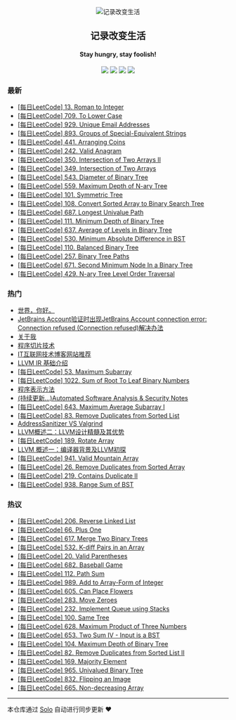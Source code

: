 <p align="center"><img alt="记录改变生活" src="https://static.b3log.org/images/brand/solo-32.png"></p><h2 align="center">
记录改变生活
</h2>

<h4 align="center">Stay hungry, stay foolish!</h4>
<p align="center"><a title="记录改变生活" target="_blank" href="https://github.com/Hanseltu/solo-blog"><img src="https://img.shields.io/github/last-commit/Hanseltu/solo-blog.svg?style=flat-square&color=FF9900"></a>
<a title="GitHub repo size in bytes" target="_blank" href="https://github.com/Hanseltu/solo-blog"><img src="https://img.shields.io/github/repo-size/Hanseltu/solo-blog.svg?style=flat-square"></a>
<a title="Solo Version" target="_blank" href="https://github.com/b3log/solo/releases"><img src="https://img.shields.io/badge/solo-3.6.0-f1e05a.svg?style=flat-square&color=blueviolet"></a>
<a title="Hits" target="_blank" href="https://github.com/b3log/hits"><img src="https://hits.b3log.org/Hanseltu/solo-blog.svg"></a></p>

### 最新

* [[每日LeetCode] 13. Roman to Integer](https://www.tuhaoxin.cn/articles/2019/07/06/1562425477750.html)
* [[每日LeetCode] 709. To Lower Case](https://www.tuhaoxin.cn/articles/2019/07/04/1562255326023.html)
* [[每日LeetCode] 929. Unique Email Addresses](https://www.tuhaoxin.cn/articles/2019/07/03/1562163910614.html)
* [[每日LeetCode] 893. Groups of Special-Equivalent Strings](https://www.tuhaoxin.cn/articles/2019/07/01/1561988812983.html)
* [[每日LeetCode] 441. Arranging Coins](https://www.tuhaoxin.cn/articles/2019/06/26/1561564242076.html)
* [[每日LeetCode] 242. Valid Anagram](https://www.tuhaoxin.cn/articles/2019/06/22/1561218295163.html)
* [[每日LeetCode] 350. Intersection of Two Arrays II](https://www.tuhaoxin.cn/articles/2019/06/19/1560959895117.html)
* [[每日LeetCode] 349. Intersection of Two Arrays](https://www.tuhaoxin.cn/articles/2019/06/19/1560958327722.html)
* [[每日LeetCode] 543. Diameter of Binary Tree](https://www.tuhaoxin.cn/articles/2019/06/15/1560608390069.html)
* [[每日LeetCode] 559. Maximum Depth of N-ary Tree](https://www.tuhaoxin.cn/articles/2019/06/13/1560358279796.html)
* [[每日LeetCode] 101. Symmetric Tree](https://www.tuhaoxin.cn/articles/2019/06/11/1560265848953.html)
* [[每日LeetCode] 108. Convert Sorted Array to Binary Search Tree](https://www.tuhaoxin.cn/articles/2019/06/08/1559972338869.html)
* [[每日LeetCode] 687. Longest Univalue Path](https://www.tuhaoxin.cn/articles/2019/06/07/1559904963888.html)
* [[每日LeetCode] 111. Minimum Depth of Binary Tree](https://www.tuhaoxin.cn/articles/2019/06/06/1559794526600.html)
* [[每日LeetCode] 637. Average of Levels in Binary Tree](https://www.tuhaoxin.cn/articles/2019/06/03/1559576159624.html)
* [[每日LeetCode] 530. Minimum Absolute Difference in BST](https://www.tuhaoxin.cn/articles/2019/06/02/1559472752518.html)
* [[每日LeetCode] 110. Balanced Binary Tree](https://www.tuhaoxin.cn/articles/2019/06/01/1559369768751.html)
* [[每日LeetCode] 257. Binary Tree Paths](https://www.tuhaoxin.cn/articles/2019/05/31/1559315772434.html)
* [[每日LeetCode] 671. Second Minimum Node In a Binary Tree](https://www.tuhaoxin.cn/articles/2019/05/29/1559142629809.html)
* [[每日LeetCode] 429. N-ary Tree Level Order Traversal](https://www.tuhaoxin.cn/articles/2019/05/28/1559054257051.html)

### 热门

* [世界，你好。](https://www.tuhaoxin.cn/hello-solo)
* [JetBrains Account验证时出现JetBrains Account connection error: Connection refused (Connection refused)解决办法](https://www.tuhaoxin.cn/articles/2019/03/25/1553475230919.html)
* [关于我](https://www.tuhaoxin.cn/articles/2019/02/24/1551014076788.html)
* [程序切片技术](https://www.tuhaoxin.cn/articles/2019/04/12/1555074101837.html)
* [IT互联网技术博客网站推荐](https://www.tuhaoxin.cn/articles/2019/03/16/1552750931128.html)
* [LLVM IR 基础介绍](https://www.tuhaoxin.cn/articles/2019/04/13/1555124368885.html)
* [[每日LeetCode] 53. Maximum Subarray](https://www.tuhaoxin.cn/articles/2019/03/16/1552741966820.html)
* [[每日LeetCode] 1022. Sum of Root To Leaf Binary Numbers](https://www.tuhaoxin.cn/articles/2019/05/09/1557413177969.html)
* [程序表示方法](https://www.tuhaoxin.cn/articles/2019/03/21/1553173576720.html)
* [(持续更新...)Automated Software Analysis & Security Notes](https://www.tuhaoxin.cn/articles/2019/03/08/1552053115341.html)
* [[每日LeetCode] 643. Maximum Average Subarray I](https://www.tuhaoxin.cn/articles/2019/03/06/1551881676706.html)
* [[每日LeetCode] 83. Remove Duplicates from Sorted List](https://www.tuhaoxin.cn/articles/2019/04/24/1556080027006.html)
* [AddressSanitizer VS Valgrind](https://www.tuhaoxin.cn/articles/2019/05/06/1557134222628.html)
* [LLVM概述二：LLVM设计精髓及其优势](https://www.tuhaoxin.cn/articles/2019/04/05/1554469753221.html)
* [[每日LeetCode] 189. Rotate Array](https://www.tuhaoxin.cn/articles/2019/03/10/1552232826078.html)
* [ LLVM 概述一：编译器背景及LLVM初探](https://www.tuhaoxin.cn/articles/2019/04/01/1554090482411.html)
* [[每日LeetCode] 941. Valid Mountain Array](https://www.tuhaoxin.cn/articles/2019/03/01/1551446400690.html)
* [[每日LeetCode] 26. Remove Duplicates from Sorted Array](https://www.tuhaoxin.cn/articles/2019/03/15/1552660768959.html)
* [[每日LeetCode] 219. Contains Duplicate II](https://www.tuhaoxin.cn/articles/2019/03/13/1552491749348.html)
* [[每日LeetCode] 938. Range Sum of BST](https://www.tuhaoxin.cn/articles/2019/05/12/1557671252445.html)

### 热议

* [[每日LeetCode] 206. Reverse Linked List](https://www.tuhaoxin.cn/articles/2019/04/24/1556073084404.html)
* [[每日LeetCode] 66. Plus One](https://www.tuhaoxin.cn/articles/2019/03/18/1552922152665.html)
* [[每日LeetCode] 617. Merge Two Binary Trees](https://www.tuhaoxin.cn/articles/2019/05/20/1558333764104.html)
* [[每日LeetCode] 532. K-diff Pairs in an Array](https://www.tuhaoxin.cn/articles/2019/03/09/1552138860239.html)
* [[每日LeetCode] 20. Valid Parentheses](https://www.tuhaoxin.cn/articles/2019/05/08/1557324940936.html)
* [[每日LeetCode] 682. Baseball Game](https://www.tuhaoxin.cn/articles/2019/05/03/1556892868523.html)
* [[每日LeetCode] 112. Path Sum](https://www.tuhaoxin.cn/articles/2019/05/24/1558701873843.html)
* [[每日LeetCode] 989. Add to Array-Form of Integer](https://www.tuhaoxin.cn/articles/2019/04/16/1555423447817.html)
* [[每日LeetCode] 605. Can Place Flowers](https://www.tuhaoxin.cn/articles/2019/03/07/1551961284898.html)
* [[每日LeetCode] 283. Move Zeroes](https://www.tuhaoxin.cn/articles/2019/03/30/1553958811285.html)
* [[每日LeetCode] 232. Implement Queue using Stacks](https://www.tuhaoxin.cn/articles/2019/05/05/1557065245911.html)
* [[每日LeetCode] 100. Same Tree](https://www.tuhaoxin.cn/articles/2019/05/21/1558453558348.html)
* [[每日LeetCode] 628. Maximum Product of Three Numbers](https://www.tuhaoxin.cn/articles/2019/04/02/1554210830634.html)
* [[每日LeetCode] 653. Two Sum IV - Input is a BST](https://www.tuhaoxin.cn/articles/2019/05/18/1558174295792.html)
* [[每日LeetCode] 104. Maximum Depth of Binary Tree](https://www.tuhaoxin.cn/articles/2019/05/20/1558361941066.html)
* [[每日LeetCode] 82. Remove Duplicates from Sorted List II](https://www.tuhaoxin.cn/articles/2019/04/25/1556202011230.html)
* [[每日LeetCode] 169. Majority Element](https://www.tuhaoxin.cn/articles/2019/03/28/1553780385333.html)
* [[每日LeetCode] 965. Univalued Binary Tree](https://www.tuhaoxin.cn/articles/2019/05/11/1557576479663.html)
* [[每日LeetCode] 832. Flipping an Image](https://www.tuhaoxin.cn/articles/2019/04/12/1555072335749.html)
* [[每日LeetCode] 665. Non-decreasing Array](https://www.tuhaoxin.cn/articles/2019/03/05/1551792840379.html)

---

本仓库通过 [Solo](https://github.com/b3log/solo) 自动进行同步更新 ❤️ 